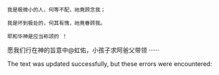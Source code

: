     我是极微小的人，何等不配，祂竟顾念我；
    
    我是坏到极处的，何其有愧，祂竟眷顾我。
    
    耶和华神是应当称颂的 ！
    

愿我们行在神的旨意中@虹佑，小孩子求阿爸父带领 ······

The text was updated successfully, but these errors were encountered: